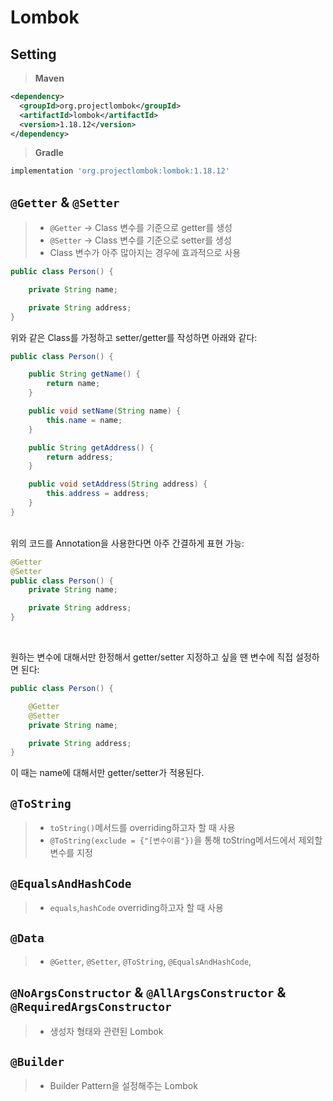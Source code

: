 # Lombok

## Setting
> **Maven**
```xml
<dependency>
  <groupId>org.projectlombok</groupId>
  <artifactId>lombok</artifactId>
  <version>1.18.12</version>
</dependency>
```
> **Gradle**
```gradle
implementation 'org.projectlombok:lombok:1.18.12'
```

## `@Getter` & `@Setter`

> - `@Getter` -> Class 변수를 기준으로 getter를 생성
> - `@Setter` -> Class 변수를 기준으로 setter를 생성
> - Class 변수가 아주 많아지는 경우에 효과적으로 사용


```java
public class Person() {

    private String name;

    private String address;
}
```
위와 같은 Class를 가정하고 setter/getter를 작성하면 아래와 같다:

```java
public class Person() {

    public String getName() {
        return name;
    }

    public void setName(String name) {
        this.name = name;
    }

    public String getAddress() {
        return address;
    }

    public void setAddress(String address) {
        this.address = address;
    }     
}
```
<br>
위의 코드를 Annotation을 사용한다면 아주 간결하게 표현 가능:

```java
@Getter
@Setter
public class Person() {
    private String name;

    private String address;
}
```
<br>

원하는 변수에 대해서만 한정해서 getter/setter 지정하고 싶을 땐 변수에 직접 설정하면 된다:

```java
public class Person() {

    @Getter
    @Setter
    private String name;

    private String address;
}
```
이 때는 name에 대해서만 getter/setter가 적용된다.


## `@ToString`

> - `toString()`메서드를 overriding하고자 할 때 사용
> - `@ToString(exclude = {"[변수이름"})`을 통해 toString메서드에서 제외할 변수를 지정



## `@EqualsAndHashCode`

> - `equals`,`hashCode` overriding하고자 할 때 사용


## `@Data`

> - `@Getter`, `@Setter`, `@ToString`, `@EqualsAndHashCode`, 

## `@NoArgsConstructor` & `@AllArgsConstructor` & `@RequiredArgsConstructor`

> - 생성자 형태와 관련된 Lombok

## `@Builder`

> - Builder Pattern을 설정해주는 Lombok

